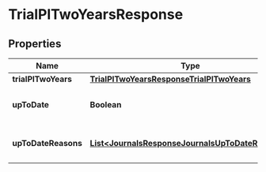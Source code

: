 

# TrialPlTwoYearsResponse


## Properties

| Name | Type | Description | Notes |
|------------ | ------------- | ------------- | -------------|
|**trialPlTwoYears** | [**TrialPlTwoYearsResponseTrialPlTwoYears**](TrialPlTwoYearsResponseTrialPlTwoYears.md) |  |  |
|**upToDate** | **Boolean** | 集計結果が最新かどうか |  |
|**upToDateReasons** | [**List&lt;JournalsResponseJournalsUpToDateReasons&gt;**](JournalsResponseJournalsUpToDateReasons.md) | 集計が最新でない場合の要因情報 |  [optional] |



